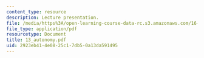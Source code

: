 ```yaml
---
content_type: resource
description: Lecture presentation.
file: /media/https%3A/open-learning-course-data-rc.s3.amazonaws.com/16-886-air-transportation-systems-architecting-spring-2004/2923eb414e0825c17db50a13da591495_13_autonomy.pdf
file_type: application/pdf
resourcetype: Document
title: 13_autonomy.pdf
uid: 2923eb41-4e08-25c1-7db5-0a13da591495
---
```

